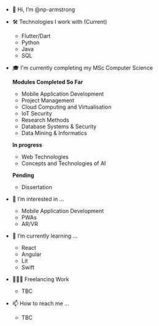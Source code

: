 - 👋 Hi, I’m @np-armstrong

- 🛠️ Technologies I work with (Current) 
  -  Flutter/Dart
  -  Python
  -  Java
  -  SQL

- 🎓 I'm currently completing my MSc Computer Science
  
  **Modules Completed So Far**
  
  - Mobile Application Development
  - Project Management
  - Cloud Computing and Virtualisation
  - IoT Security
  - Research Methods
  - Database Systems & Security
  - Data Mining & Informatics
 
  **In progress**
  
  - Web Technologies
  - Concepts and Technologies of AI
 
  **Pending**
  
  - Dissertation
 
- 👀 I’m interested in ...
  - Mobile Application Development
  - PWAs
  - AR/VR 
    
- 🌱 I’m currently learning ...
  -  React
  -  Angular
  -  Lit
  -  Swift
 
- 👨🏼‍💻 Freelancing Work
  -  TBC
    
- 📫 How to reach me ...
  -  TBC
<!---
np-armstrong/np-armstrong is a ✨ special ✨ repository because its `README.md` (this file) appears on your GitHub profile.
You can click the Preview link to take a look at your changes.
--->
